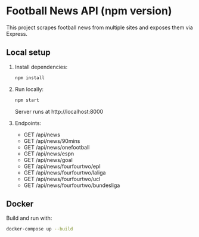 # Football News API (npm version)

This project scrapes football news from multiple sites and exposes them via Express.

## Local setup

1. Install dependencies:
   ```bash
   npm install
   ```

2. Run locally:
   ```bash
   npm start
   ```
   Server runs at http://localhost:8000

3. Endpoints:
   - GET /api/news
   - GET /api/news/90mins
   - GET /api/news/onefootball
   - GET /api/news/espn
   - GET /api/news/goal
   - GET /api/news/fourfourtwo/epl
   - GET /api/news/fourfourtwo/laliga
   - GET /api/news/fourfourtwo/ucl
   - GET /api/news/fourfourtwo/bundesliga

## Docker

Build and run with:
```bash
docker-compose up --build
```
